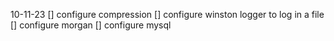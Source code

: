 10-11-23
[] configure compression
[] configure winston logger to log in a file
[] configure morgan
[] configure mysql